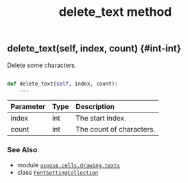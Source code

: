 ﻿---
title: delete_text method
second_title: Aspose.Cells for Python via .NET API References
description: 
type: docs
weight: 50
url: /aspose.cells.drawing.texts/fontsettingcollection/delete_text/
is_root: false
---

## delete_text(self, index, count) {#int-int}

Delete some characters.



```python

def delete_text(self, index, count):
    ...
```


| Parameter | Type | Description |
| :- | :- | :- |
| index | int | The start index. |
| count | int | The count of characters. |



### See Also
* module [`aspose.cells.drawing.texts`](../../)
* class [`FontSettingCollection`](/cells/python-net/aspose.cells.drawing.texts/fontsettingcollection)
